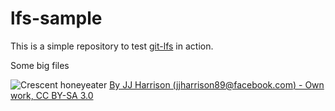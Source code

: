 # lfs-sample

This is a simple repository to test [git-lfs](https://git-lfs.github.com/) in action.

Some big files

![Crescent honeyeater](/Phylidonyris_pyrrhopterus_-_Austin's_Ferry.jpg?raw=true "Crescent honeyeater")
[By JJ Harrison (jjharrison89@facebook.com) - Own work, CC BY-SA 3.0](https://commons.wikimedia.org/w/index.php?curid=15955318)
